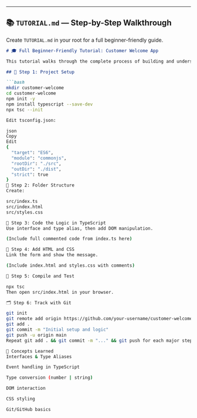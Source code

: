 
---

## 📚 `TUTORIAL.md` — Step-by-Step Walkthrough

Create `TUTORIAL.md` in your root for a full beginner-friendly guide.

```markdown
# 🎓 Full Beginner-Friendly Tutorial: Customer Welcome App

This tutorial walks through the complete process of building and understanding this TypeScript project.

## 🧱 Step 1: Project Setup

```bash
mkdir customer-welcome
cd customer-welcome
npm init -y
npm install typescript --save-dev
npx tsc --init

Edit tsconfig.json:

json
Copy
Edit
{
  "target": "ES6",
  "module": "commonjs",
  "rootDir": "./src",
  "outDir": "./dist",
  "strict": true
}
📁 Step 2: Folder Structure
Create:

src/index.ts
src/index.html
src/styles.css

🧠 Step 3: Code the Logic in TypeScript
Use interface and type alias, then add DOM manipulation.

(Include full commented code from index.ts here)

🎨 Step 4: Add HTML and CSS
Link the form and show the message.

(Include index.html and styles.css with comments)

🧪 Step 5: Compile and Test

npx tsc
Then open src/index.html in your browser.

🗂 Step 6: Track with Git

git init
git remote add origin https://github.com/your-username/customer-welcome.git
git add .
git commit -m "Initial setup and logic"
git push -u origin main
Repeat git add . && git commit -m "..." && git push for each major step.

🧠 Concepts Learned
Interfaces & Type Aliases

Event handling in TypeScript

Type conversion (number | string)

DOM interaction

CSS styling

Git/GitHub basics

